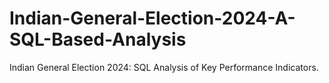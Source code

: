 # Indian-General-Election-2024-A-SQL-Based-Analysis
Indian General Election 2024: SQL Analysis of Key Performance Indicators.
